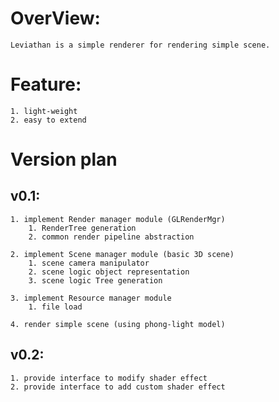 # OverView: 
	Leviathan is a simple renderer for rendering simple scene.
	
# Feature: 
	1. light-weight 
	2. easy to extend 
	
# Version plan 
## v0.1: 
	1. implement Render manager module (GLRenderMgr)
		1. RenderTree generation
		2. common render pipeline abstraction
 
	2. implement Scene manager module (basic 3D scene)
		1. scene camera manipulator
		2. scene logic object representation
		3. scene logic Tree generation
	
	3. implement Resource manager module
		1. file load

	4. render simple scene (using phong-light model) 
	 
## v0.2: 
	1. provide interface to modify shader effect
	2. provide interface to add custom shader effect


